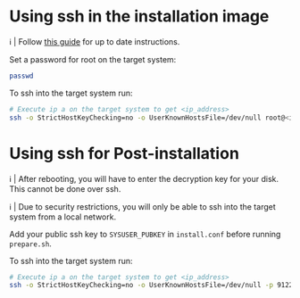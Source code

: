 # Using ssh in the installation image

:information_source: | Follow [this guide](https://wiki.archlinux.org/title/Install_Arch_Linux_via_SSH) for up to date instructions.

Set a password for root on the target system:

```sh
passwd
```

To ssh into the target system run:

```sh
# Execute ip a on the target system to get <ip_address>
ssh -o StrictHostKeyChecking=no -o UserKnownHostsFile=/dev/null root@<ip_address>
```

# Using ssh for Post-installation

:information_source: | After rebooting, you will have to enter the decryption key for your disk. This cannot be done over ssh.

:information_source: | Due to security restrictions, you will only be able to ssh into the target system from a local network.

Add your public ssh key to `SYSUSER_PUBKEY` in `install.conf` before running `prepare.sh`.

To ssh into the target system run:

```sh
# Execute ip a on the target system to get <ip_address>
ssh -o StrictHostKeyChecking=no -o UserKnownHostsFile=/dev/null -p 9122 -i ~/.ssh/<private_key> <SYSUSER>@<ip_address>
```
